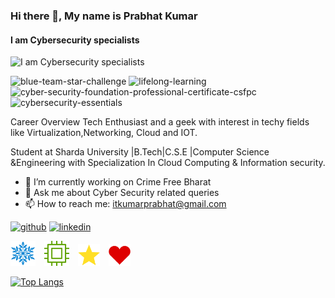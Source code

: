 ### Hi there 👋, My name is Prabhat Kumar
#### I am Cybersecurity specialists
![I am Cybersecurity specialists](https://github-readme-stats.vercel.app/api?username=prabhatkumar-debug&show_icons=true&theme=radical)

![blue-team-star-challenge](https://user-images.githubusercontent.com/60494696/114348574-5e005300-9b84-11eb-999c-f1bc28d0963a.png)
![lifelong-learning](https://user-images.githubusercontent.com/60494696/114349018-f7c80000-9b84-11eb-9bec-1812ccebc5aa.png)
![cyber-security-foundation-professional-certificate-csfpc](https://user-images.githubusercontent.com/60494696/114349131-1f1ecd00-9b85-11eb-858f-310aad525f62.png)
![cybersecurity-essentials](https://user-images.githubusercontent.com/60494696/114349194-38277e00-9b85-11eb-85f9-82fcc236e4b0.png)


Career Overview
Tech Enthusiast and a geek with interest in techy fields like Virtualization,Networking, Cloud and IOT.

Student at Sharda University |B.Tech|C.S.E |Computer Science &Engineering with Specialization In Cloud Computing & Information security.

- 🔭 I’m currently working on Crime Free Bharat 
- 💬 Ask me about Cyber Security related queries 
- 📫 How to reach me: itkumarprabhat@gmail.com 


[<img src='https://cdn.jsdelivr.net/npm/simple-icons@3.0.1/icons/github.svg' alt='github' height='40'>](https://github.com/prabhatkumar-debug)  [<img src='https://cdn.jsdelivr.net/npm/simple-icons@3.0.1/icons/linkedin.svg' alt='linkedin' height='40'>](https://www.linkedin.com/in/https://www.linkedin.com/in/prabhat-kumar-20a4b21aa//)  

<a href='https://archiveprogram.github.com/'><img src='https://raw.githubusercontent.com/acervenky/animated-github-badges/master/assets/acbadge.gif' width='40' height='40'></a> <a href='https://docs.github.com/en/developers'><img src='https://raw.githubusercontent.com/acervenky/animated-github-badges/master/assets/devbadge.gif' width='40' height='40'></a> <a href='https://stars.github.com/'><img src='https://raw.githubusercontent.com/acervenky/animated-github-badges/master/assets/starbadge.gif' width='35' height='35'></a> <a href='https://docs.github.com/en/github/supporting-the-open-source-community-with-github-sponsors'><img src='https://raw.githubusercontent.com/acervenky/animated-github-badges/master/assets/sponsorbadge.gif' width='35' height='35'></a> 

[![Top Langs](https://github-readme-stats.vercel.app/api/top-langs/?username=prabhatkumar-debug)](https://github.com/anuraghazra/github-readme-stats)













